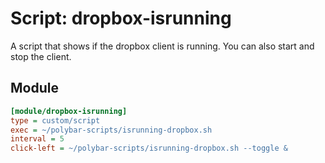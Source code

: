 # Script: dropbox-isrunning

A script that shows if the dropbox client is running. You can also start and stop the client.


## Module

```ini
[module/dropbox-isrunning]
type = custom/script
exec = ~/polybar-scripts/isrunning-dropbox.sh
interval = 5
click-left = ~/polybar-scripts/isrunning-dropbox.sh --toggle &
```
